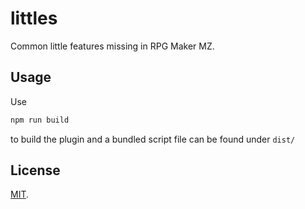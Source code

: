 # littles

Common little features missing in RPG Maker MZ.

## Usage

Use
```bash
npm run build
```

to build the plugin and a bundled script file can be found under `dist/`

## License

[MIT](./LICENSE).
